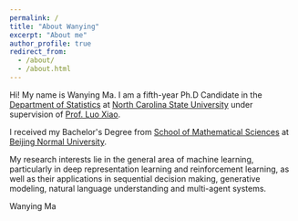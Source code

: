 ```yaml
---
permalink: /
title: "About Wanying"
excerpt: "About me"
author_profile: true
redirect_from: 
  - /about/
  - /about.html
---
```


Hi! My name is Wanying Ma. I am a fifth-year Ph.D Candidate in the [Department of Statistics](https://www.stat.ncsu.edu) at [North Carolina State University](https://www.ncsu.edu/) under supervision of [Prof. Luo Xiao](https://www.stat.ncsu.edu/people/xiao/). 

I received my Bachelor's Degree from [School of Mathematical Sciences](http://math.english.bnu.edu.cn/) at [Beijing Normal University](http://english.bnu.edu.cn/).

My research interests lie in the general area of machine learning, particularly in deep representation learning and reinforcement learning, as well as their applications in sequential decision making, generative modeling, natural language understanding and multi-agent systems.


Wanying Ma